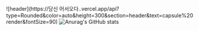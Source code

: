 ![header](https://당신 어서오다..vercel.app/api?type=Rounded&color=auto&height=300&section=header&text=capsule%20render&fontSize=90)
![Anurag's GitHub stats](https://github-readme-stats.vercel.app/api?username=CounterCrow&show_icons=true&theme=radical)
